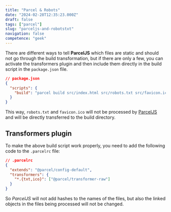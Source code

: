 ```yaml
---
title: "Parcel & Robots"
date: "2024-02-28T12:35:23.000Z"
draft: false
tags: ["parcel"]
slug: "parceljs-and-robotstxt"
navigation: false
competence: "geek"
---
```


There are different ways to tell **ParcelJS** which files are static and should not go through the build transformation, but if there are only a few, you can activate the transformers plugin and then include them directly in the build script in the `package.json` file.

<!--more-->

```json
// package.json
{
  "scripts": {
    "build": "parcel build src/index.html src/robots.txt src/favicon.ico"
  }
}
```

This way, `robots.txt` and `favicon.ico` will not be processed by [ParcelJS](https://parceljs.org/) and will be directly transferred to the build directory.

## Transformers plugin

To make the above build script work properly, you need to add the following code to the `.parcelrc` file:

```json
// .parcelrc
{
  "extends": "@parcel/config-default",
  "transformers": {
    "*.{txt,ico}": ["@parcel/transformer-raw"]
  }
}
```

So *ParcelJS* will not add hashes to the names of the files, but also the linked objects in the files being processed will not be changed.